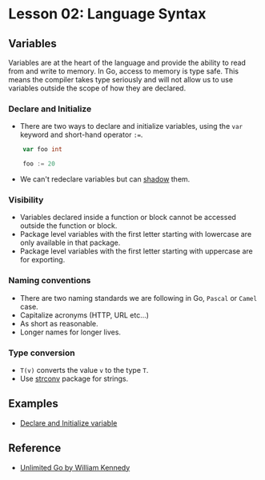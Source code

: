 # Lesson 02: Language Syntax

## Variables

Variables are at the heart of the language and provide the ability to read from and write to memory. In Go, access to memory is type safe. This means the compiler takes type seriously and will not allow us to use variables outside the scope of how they are declared.

### Declare and Initialize

- There are two ways to declare and initialize variables, using the `var` keyword and short-hand operator `:=`.

```go
    var foo int

    foo := 20
```

- We can't redeclare variables but can [shadow](https://play.golang.org/p/DfLdVlFopd4) them.

### Visibility

- Variables declared inside a function or block cannot be accessed outside the function or block.
- Package level variables with the first letter starting with lowercase are only available in that package.
- Package level variables with the first letter starting with uppercase are for exporting.

### Naming conventions

- There are two naming standards we are following in Go, `Pascal` or `Camel` case.
- Capitalize acronyms (HTTP, URL etc...)
- As short as reasonable.
- Longer names for longer lives.

### Type conversion

- `T(v)` converts the value `v` to the type `T`.
- Use [strconv](https://golang.org/pkg/strconv/) package for strings.

## Examples

- [Declare and Initialize variable](https://github.com/george-kj/golang-tour/lesson/02/syntax/variables/example.go)

## Reference

- [Unlimited Go by William Kennedy](https://learning.oreilly.com/videos/ultimate-go-programming/9780135261651/9780135261651-UGP2_01_02_01)
